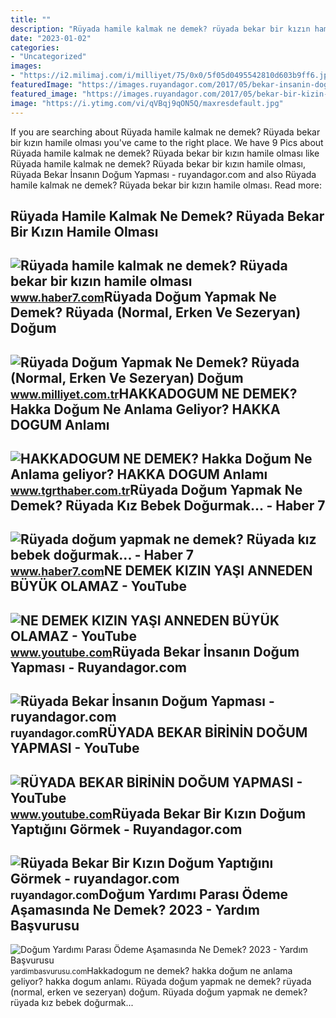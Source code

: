 ```yaml
---
title: ""
description: "Rüyada hamile kalmak ne demek? rüyada bekar bir kızın hamile olması"
date: "2023-01-02"
categories:
- "Uncategorized"
images:
- "https://i2.milimaj.com/i/milliyet/75/0x0/5f05d0495542810d603b9ff6.jpg"
featuredImage: "https://images.ruyandagor.com/2017/05/bekar-insanin-dogum-yapmasi-1522.jpg"
featured_image: "https://images.ruyandagor.com/2017/05/bekar-bir-kizin-dogum-yaptigini-gormek-1541.jpg"
image: "https://i.ytimg.com/vi/qVBqj9qON5Q/maxresdefault.jpg"
---
```


If you are searching about Rüyada hamile kalmak ne demek? Rüyada bekar bir kızın hamile olması you've came to the right place. We have 9 Pics about Rüyada hamile kalmak ne demek? Rüyada bekar bir kızın hamile olması like Rüyada hamile kalmak ne demek? Rüyada bekar bir kızın hamile olması, Rüyada Bekar İnsanın Doğum Yapması - ruyandagor.com and also Rüyada hamile kalmak ne demek? Rüyada bekar bir kızın hamile olması. Read more:

Rüyada Hamile Kalmak Ne Demek? Rüyada Bekar Bir Kızın Hamile Olması
-------------------------------------------------------------------

 ![Rüyada hamile kalmak ne demek? Rüyada bekar bir kızın hamile olması](https://i12.haber7.net/haber/haber7/photos/2020/45/ruyada_kendini_hamile_olarak_gormek_ne_demek_ruyada_bekar_bir_kizin_hamile_olmasi_tabirleri_1604641042_5392.jpg) <small>www.haber7.com</small>Rüyada Doğum Yapmak Ne Demek? Rüyada (Normal, Erken Ve Sezeryan) Doğum
----------------------------------------------------------------------

 ![Rüyada Doğum Yapmak Ne Demek? Rüyada (Normal, Erken Ve Sezeryan) Doğum](https://i2.milimaj.com/i/milliyet/75/0x0/5f05d0495542810d603b9ff6.jpg) <small>www.milliyet.com.tr</small>HAKKADOGUM NE DEMEK? Hakka Doğum Ne Anlama Geliyor? HAKKA DOGUM Anlamı
----------------------------------------------------------------------

 ![HAKKADOGUM NE DEMEK? Hakka Doğum Ne Anlama geliyor? HAKKA DOGUM Anlamı](https://icdn.tgrthaber.com.tr/images/haberler/23-03/02/hakkadogum-ne-demek_-hakka-dogum-ne-anlama-geliyor_-hakka-dogum-anlami-1677738020.jpg) <small>www.tgrthaber.com.tr</small>Rüyada Doğum Yapmak Ne Demek? Rüyada Kız Bebek Doğurmak... - Haber 7
--------------------------------------------------------------------

 ![Rüyada doğum yapmak ne demek? Rüyada kız bebek doğurmak... - Haber 7](https://i20.haber7.net/resize/1280x720/haber/haber7/photos/2022/01/ruyada_dogum_sancisi_cekmek_ne_demek_ruyada_dogum_yapan_kadin_gormek_nasil_yorumlanir_1641450243_5226.jpg) <small>www.haber7.com</small>NE DEMEK KIZIN YAŞI ANNEDEN BÜYÜK OLAMAZ - YouTube
--------------------------------------------------

 ![NE DEMEK KIZIN YAŞI ANNEDEN BÜYÜK OLAMAZ - YouTube](https://i.ytimg.com/vi/OEt2lW6FV88/hq2.jpg?sqp=-oaymwEoCOADEOgC8quKqQMcGADwAQH4Ad4DgALgA4oCDAgAEAEYXiBaKGUwDw==&rs=AOn4CLDH9ooyiTkJxSJ8ALeFHUKR9tbKSA) <small>www.youtube.com</small>Rüyada Bekar İnsanın Doğum Yapması - Ruyandagor.com
---------------------------------------------------

 ![Rüyada Bekar İnsanın Doğum Yapması - ruyandagor.com](https://images.ruyandagor.com/2017/05/bekar-insanin-dogum-yapmasi-1522.jpg) <small>ruyandagor.com</small>RÜYADA BEKAR BİRİNİN DOĞUM YAPMASI - YouTube
--------------------------------------------

 ![RÜYADA BEKAR BİRİNİN DOĞUM YAPMASI - YouTube](https://i.ytimg.com/vi/qVBqj9qON5Q/maxresdefault.jpg) <small>www.youtube.com</small>Rüyada Bekar Bir Kızın Doğum Yaptığını Görmek - Ruyandagor.com
--------------------------------------------------------------

 ![Rüyada Bekar Bir Kızın Doğum Yaptığını Görmek - ruyandagor.com](https://images.ruyandagor.com/2017/05/bekar-bir-kizin-dogum-yaptigini-gormek-1541.jpg) <small>ruyandagor.com</small>Doğum Yardımı Parası Ödeme Aşamasında Ne Demek? 2023 - Yardım Başvurusu
-----------------------------------------------------------------------

 ![Doğum Yardımı Parası Ödeme Aşamasında Ne Demek? 2023 - Yardım Başvurusu](https://yardimbasvurusu.com/wp-content/uploads/2021/10/dogum-parasi-odeme-asamasinda-ne-demek.jpg) <small>yardimbasvurusu.com</small>Hakkadogum ne demek? hakka doğum ne anlama geliyor? hakka dogum anlamı. Rüyada doğum yapmak ne demek? rüyada (normal, erken ve sezeryan) doğum. Rüyada doğum yapmak ne demek? rüyada kız bebek doğurmak...
